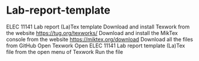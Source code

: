 # Lab-report-template
ELEC 11141 Lab report (La)Tex template
Download and install Texwork from the website https://tug.org/texworks/
Download and install the MikTex console from the website https://miktex.org/download
Download all the files from GitHub
Open Texwork
Open ELEC 11141 Lab report template (La)Tex file from the open menu of Texwork
Run the file
